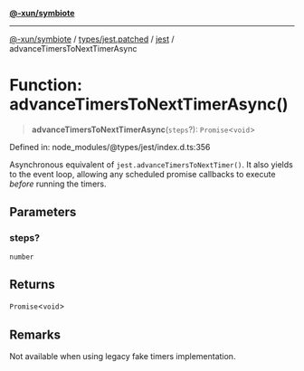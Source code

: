 [**@-xun/symbiote**](../../../../../README.md)

***

[@-xun/symbiote](../../../../../README.md) / [types/jest.patched](../../../README.md) / [jest](../README.md) / advanceTimersToNextTimerAsync

# Function: advanceTimersToNextTimerAsync()

> **advanceTimersToNextTimerAsync**(`steps`?): `Promise`\<`void`\>

Defined in: node\_modules/@types/jest/index.d.ts:356

Asynchronous equivalent of `jest.advanceTimersToNextTimer()`. It also yields to the event loop,
allowing any scheduled promise callbacks to execute _before_ running the timers.

## Parameters

### steps?

`number`

## Returns

`Promise`\<`void`\>

## Remarks

Not available when using legacy fake timers implementation.
